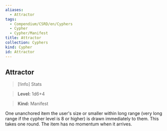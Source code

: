 ```yaml
---
aliases:
  - Attractor
tags:
  - Compendium/CSRD/en/Cyphers
  - Cypher
  - Cypher/Manifest
title: Attractor
collection: Cyphers
kind: Cypher
id: Attractor
---
```

## Attractor    
>[!info] Stats    
> **Level:** 1d6+4    
> **Kind:** Manifest  
    
One unanchored item the user's size or smaller within long range (very long range if the cypher level is 8 or higher) is drawn immediately to them. This takes one round. The item has no momentum when it arrives.
